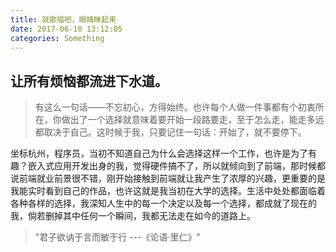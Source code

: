```yaml
---
title: 就歌唱吧，眼睛眯起来
date: 2017-06-10 13:12:05
categories: Something
---
```


## 让所有烦恼都流进下水道。


> 有这么一句话——不忘初心，方得始终。也许每个人做一件事都有个初衷所在，你做出了一个选择就意味着要开始一段路要走，至于怎么走，能走多远都取决于自己。这时候于我，只要记住一句话：开始了，就不要停下。

坐标杭州，程序员，当初不知道自己为什么会选择这样一个工作，也许是为了有趣？嵌入式应用开发出身的我，觉得硬件搞不了，所以就倾向到了前端，那时候都说前端就业前景很不错，刚开始接触到前端就让我产生了浓厚的兴趣，更重要的是我能实时看到自己的作品，也许这就是我当初在大学的选择。生活中处处都面临着各种各样的选择，我深知人生中的每一个决定以及每一个选择，都成就了现在的我，倘若删掉其中任何一个瞬间，我都无法走在如今的道路上。

> "君子欲讷于言而敏于行 ---《论语·里仁》"


